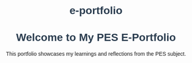 # e-portfolio
<!DOCTYPE html>
<html lang="en">
<head>
    <meta charset="UTF-8">
    <meta name="viewport" content="width=device-width, initial-scale=1.0">
    <title>Kiran Bhandari - PES Portfolio</title>
    <style>
        body { font-family: Arial, sans-serif; text-align: center; }
        h1 { color: #2c3e50; }
    </style>
</head>
<body>
    <h1>Welcome to My PES E-Portfolio</h1>
    <p>This portfolio showcases my learnings and reflections from the PES subject.</p>
</body>
</html>
